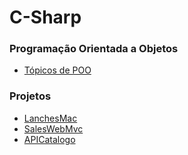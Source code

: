 # C-Sharp

### Programação Orientada a Objetos
* [Tópicos de POO](Tópicos%20de%20POO/)

### Projetos

* [LanchesMac](LanchesMac/)
* [SalesWebMvc](SalesWebMvc/)
* [APICatalogo](APICatalogo/)

